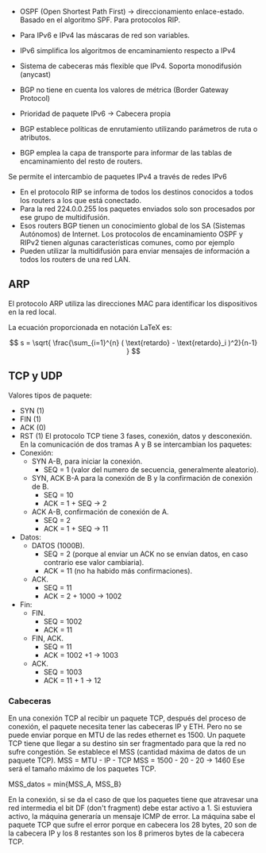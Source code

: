 - OSPF (Open Shortest Path First) -> direccionamiento enlace-estado. Basado en el algoritmo SPF. Para protocolos RIP.

- Para IPv6 e IPv4 las máscaras de red son variables.
- IPv6 simplifica los algoritmos de encaminamiento respecto a IPv4
- Sistema de cabeceras más flexible que IPv4. Soporta monodifusión (anycast)

- BGP no tiene en cuenta los valores de métrica (Border Gateway Protocol)
- Prioridad de paquete IPv6 -> Cabecera propia
- BGP establece políticas de enrutamiento utilizando parámetros de ruta o atributos.
- BGP emplea la capa de transporte para informar de las tablas de encaminamiento del resto de routers.

Se permite el intercambio de paquetes IPv4 a través de redes IPv6
- En el protocolo RIP se informa de todos los destinos conocidos a todos los routers a los que está conectado.
- Para la red 224.0.0.255 los paquetes enviados solo son procesados por ese grupo de multidifusión. 
- Esos routers BGP tienen un conocimiento global de los SA (Sistemas Autónomos) de Internet. 
Los protocolos de encaminamiento OSPF y RIPv2 tienen algunas características comunes, como por ejemplo
- Pueden utilizar la multidifusión para enviar mensajes de información a todos los routers de una red LAN. 

## ARP
El protocolo ARP utiliza las direcciones MAC para identificar los dispositivos en la red local.

La ecuación proporcionada en notación LaTeX es:

$$ s = \sqrt{ \frac{\sum_{i=1}^{n} ( \text{retardo} - \text{retardo}_i )^2}{n-1} } $$
## TCP y UDP
Valores tipos de paquete:
- SYN (1)
- FIN (1)
- ACK (0)
- RST (1)
El protocolo TCP tiene 3 fases, conexión, datos y desconexión.
En la comunicación de dos tramas A y B se intercambian los paquetes:
- Conexión:
	- SYN A-B, para iniciar la conexión.
		- SEQ = 1 (valor del numero de secuencia, generalmente aleatorio).
	- SYN, ACK B-A para la conexión de B y la confirmación de conexión de B.
		- SEQ = 10
		- ACK = 1 + SEQ -> 2
	- ACK A-B, confirmación de conexión de A.
		- SEQ = 2
		- ACK = 1 + SEQ -> 11
- Datos:
	- DATOS (1000B).
		- SEQ = 2 (porque al enviar un ACK no se envían datos, en caso contrario ese valor cambiaria).
		- ACK = 11 (no ha habido más confirmaciones).
	- ACK.
		- SEQ = 11
		- ACK = 2 + 1000 -> 1002
- Fin:
	- FIN.
		- SEQ = 1002
		- ACK = 11 
	- FIN, ACK.
		- SEQ = 11
		- ACK = 1002 +1 -> 1003
	- ACK.
		- SEQ = 1003
		- ACK = 11 + 1 -> 12
### Cabeceras
En una conexión TCP al recibir un paquete TCP, después del proceso de conexión, el paquete necesita tener las cabeceras IP y ETH. Pero no se puede enviar porque en MTU de las redes ethernet es 1500. 
Un paquete TCP tiene que llegar a su destino sin ser fragmentado para que la red no sufre congestión. Se establece el MSS (cantidad máxima de datos de un paquete TCP).
MSS = MTU - IP - TCP
MSS = 1500 - 20 - 20 -> 1460 
Ese será el tamaño máximo de los paquetes TCP.

MSS_datos = min{MSS_A, MSS_B}

En la conexión, si se da el caso de que los paquetes tiene que atravesar una red intermedia el bit DF (don't fragment) debe estar activo a 1. Si estuviera activo, la máquina generaría un mensaje ICMP de error. La máquina sabe el paquete TCP que sufre el error porque en cabecera los 28 bytes, 20 son de la cabecera IP y los 8 restantes son los 8 primeros bytes de la cabecera TCP.
